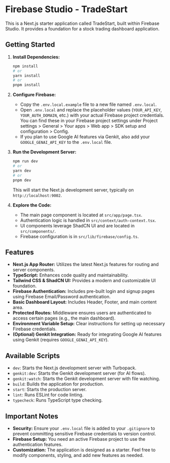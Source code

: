 # Firebase Studio - TradeStart

This is a Next.js starter application called TradeStart, built within Firebase Studio. It provides a foundation for a stock trading dashboard application.

## Getting Started

1.  **Install Dependencies:**
    ```bash
    npm install
    # or
    yarn install
    # or
    pnpm install
    ```

2.  **Configure Firebase:**
    *   Copy the `.env.local.example` file to a new file named `.env.local`.
    *   Open `.env.local` and replace the placeholder values (`YOUR_API_KEY`, `YOUR_AUTH_DOMAIN`, etc.) with your actual Firebase project credentials. You can find these in your Firebase project settings under Project settings > General > Your apps > Web app > SDK setup and configuration > Config.
    *   If you plan to use Google AI features via Genkit, also add your `GOOGLE_GENAI_API_KEY` to the `.env.local` file.

3.  **Run the Development Server:**
    ```bash
    npm run dev
    # or
    yarn dev
    # or
    pnpm dev
    ```
    This will start the Next.js development server, typically on `http://localhost:9002`.

4.  **Explore the Code:**
    *   The main page component is located at `src/app/page.tsx`.
    *   Authentication logic is handled in `src/context/auth-context.tsx`.
    *   UI components leverage ShadCN UI and are located in `src/components/`.
    *   Firebase configuration is in `src/lib/firebase/config.ts`.

## Features

*   **Next.js App Router:** Utilizes the latest Next.js features for routing and server components.
*   **TypeScript:** Enhances code quality and maintainability.
*   **Tailwind CSS & ShadCN UI:** Provides a modern and customizable UI foundation.
*   **Firebase Authentication:** Includes pre-built login and signup pages using Firebase Email/Password authentication.
*   **Basic Dashboard Layout:** Includes Header, Footer, and main content area.
*   **Protected Routes:** Middleware ensures users are authenticated to access certain pages (e.g., the main dashboard).
*   **Environment Variable Setup:** Clear instructions for setting up necessary Firebase credentials.
*   **(Optional) Genkit Integration:** Ready for integrating Google AI features using Genkit (requires `GOOGLE_GENAI_API_KEY`).

## Available Scripts

*   `dev`: Starts the Next.js development server with Turbopack.
*   `genkit:dev`: Starts the Genkit development server (for AI flows).
*   `genkit:watch`: Starts the Genkit development server with file watching.
*   `build`: Builds the application for production.
*   `start`: Starts the production server.
*   `lint`: Runs ESLint for code linting.
*   `typecheck`: Runs TypeScript type checking.

## Important Notes

*   **Security:** Ensure your `.env.local` file is added to your `.gitignore` to prevent committing sensitive Firebase credentials to version control.
*   **Firebase Setup:** You need an active Firebase project to use the authentication features.
*   **Customization:** The application is designed as a starter. Feel free to modify components, styling, and add new features as needed.
